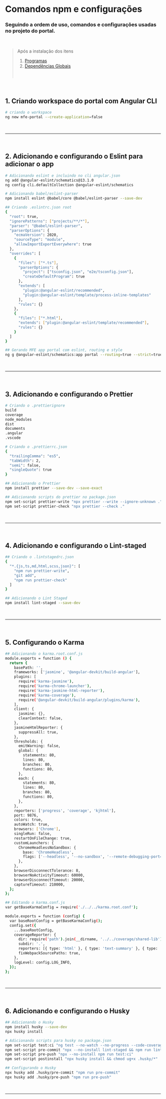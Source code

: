 # Comandos npm e configurações

### Seguindo a ordem de uso, comandos e configurações usadas no projeto do portal.

<br>

> Após a instalação dos itens <br>
>
> 1. [Programas](./programs.md) <br>
> 2. [Dependências Globais](./npm-global.md) <br>
> <br>

<br>

## 1. Criando workspace do portal com Angular CLI

```sh
# criando o workspace
ng new mfe-portal --create-application=false
```

<br>

---

<br>

## 2. Adicionando e configurando o Eslint para adicionar o app

```sh
# Adicionando eslint e incluindo no cli angular.json
ng add @angular-eslint/schematics@13.1.0
ng config cli.defaultCollection @angular-eslint/schematics
```

```sh
# Adicionando babel/eslint-parser
npm install eslint @babel/core @babel/eslint-parser --save-dev
```

```sh
## Criando .eslintrc.json root
{
  "root": true,
  "ignorePatterns": ["projects/**/*"],
  "parser": "@babel/eslint-parser",
  "parserOptions": {
    "ecmaVersion": 2020,
    "sourceType": "module",
    "allowImportExportEverywhere": true
  },
  "overrides": [
    {
      "files": ["*.ts"],
      "parserOptions": {
        "project": ["tsconfig.json", "e2e/tsconfig.json"],
        "createDefaultProgram": true
      },
      "extends": [
        "plugin:@angular-eslint/recommended",
        "plugin:@angular-eslint/template/process-inline-templates"
      ],
      "rules": {}
    },
    {
      "files": ["*.html"],
      "extends": ["plugin:@angular-eslint/template/recommended"],
      "rules": {}
    }
  ]
}
```

```sh
## Gerando MFE app portal com eslint, routing e style
ng g @angular-eslint/schematics:app portal --routing=true --strict=true --style=scss
```

<br>

---

<br>

## 3. Adicionando e configurando o Prettier

```sh
# Criando o .prettierignore
build
coverage
node_modules
dist
documents
.angular
.vscode

```

```sh
# Criando o .prettierrc.json
{
  "trailingComma": "es5",
  "tabWidth": 2,
  "semi": false,
  "singleQuote": true
}
```

```sh
## Adicionando o Prettier
npm install prettier --save-dev --save-exact
```

```sh
## Adicionando scripts do prettier no package.json
npm set-script prettier-write "npx prettier --write --ignore-unknown ."
npm set-script prettier-check "npx prettier --check ."
```

<br>

---

<br>

## 4. Adicionando e configurando o Lint-staged

```sh
## Criando o .lintstagedrc.json
{
  "*.{js,ts,md,html,scss,json}": [
    "npm run prettier-write",
    "git add",
    "npm run prettier-check"
  ]
}
```

```sh
## Adicionando o Lint Staged
npm install lint-staged --save-dev
```

<br>

---

<br>

## 5. Configurando o Karma

```sh
## Adicionando o karma.root.conf.js
module.exports = function () {
  return {
    basePath: '',
    frameworks: ['jasmine', '@angular-devkit/build-angular'],
    plugins: [
      require('karma-jasmine'),
      require('karma-chrome-launcher'),
      require('karma-jasmine-html-reporter'),
      require('karma-coverage'),
      require('@angular-devkit/build-angular/plugins/karma'),
    ],
    client: {
      jasmine: {},
      clearContext: false,
    },
    jasmineHtmlReporter: {
      suppressAll: true,
    },
    thresholds: {
      emitWarning: false,
      global: {
        statements: 80,
        lines: 80,
        branches: 80,
        functions: 80,
      },
      each: {
        statements: 80,
        lines: 80,
        branches: 80,
        functions: 80,
      },
    },
    reporters: ['progress', 'coverage', 'kjhtml'],
    port: 9876,
    colors: true,
    autoWatch: true,
    browsers: ['Chrome'],
    singleRun: false,
    restartOnFileChange: true,
    customLaunchers: {
      ChromeHeadlessNoSandbox: {
        base: 'ChromeHeadless',
        flags: ['--headless', '--no-sandbox', '--remote-debugging-port=9222'],
      },
    },
    browserDisconnectTolerance: 8,
    browserNoActivityTimeout: 60000,
    browserDisconnectTimeout: 20000,
    captureTimeout: 210000,
  };
};

```

```sh
## Editando o karma.conf.js
var getBaseKarmaConfig = require('./../../karma.root.conf');

module.exports = function (config) {
  var baseRootConfig = getBaseKarmaConfig();
  config.set({
    ...baseRootConfig,
    coverageReporter: {
      dir: require('path').join(__dirname, '../../coverage/shared-lib'),
      subdir: '.',
      reporters: [{ type: 'html' }, { type: 'text-summary' }, { type: 'lcov' }],
      fixWebpackSourcePaths: true,
    },
    logLevel: config.LOG_INFO,
  });
};
```

<br>

---

<br>

## 6. Adicionando e configurando o Husky

```sh
## Adicionando o Husky
npm install husky --save-dev
npx husky install
```

```sh
# Adicionando scripts para husky no package.json
npm set-script test:ci "ng test --no-watch --no-progress --code-coverage --browsers ChromeHeadlessNoSandbox"
npm set-script pre-commit "npx --no-install lint-staged && npm run lint"
npm set-script pre-push "npx --no-install npm run test:ci"
npm set-script postinstall "npx husky install && chmod ug+x .husky/*"
```

```sh
## Configurando o Husky
npx husky add .husky/pre-commit "npm run pre-commit"
npx husky add .husky/pre-push "npm run pre-push"
```

<br>

---

<br>

